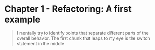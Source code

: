 # Chapter 1 - Refactoring: A first example

> I mentally try to identify points that separate different parts of the overall behavior. The first chunk that leaps to my eye is the switch statement in the middle
